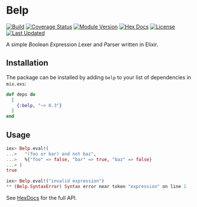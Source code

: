 # Belp

[![Build](https://github.com/tlux/belp/actions/workflows/elixir.yml/badge.svg)](https://github.com/tlux/belp/actions/workflows/elixir.yml)
[![Coverage Status](https://coveralls.io/repos/github/tlux/belp/badge.svg?branch=main)](https://coveralls.io/github/tlux/belp?branch=main)
[![Module Version](https://img.shields.io/hexpm/v/vx.svg)](https://hex.pm/packages/vx)
[![Hex Docs](https://img.shields.io/badge/hex-docs-lightgreen.svg)](https://hexdocs.pm/vx/)
[![License](https://img.shields.io/hexpm/l/vx.svg)](https://github.com/tlux/belp/blob/main/LICENSE.md)
[![Last Updated](https://img.shields.io/github/last-commit/tlux/belp.svg)](https://github.com/tlux/belp/commits/main)

A simple *B*oolean *E*xpression *L*exer and *P*arser written in Elixir.

## Installation

The package can be installed by adding `belp` to your list of dependencies in
`mix.exs`:

```elixir
def deps do
  [
    {:belp, "~> 0.3"}
  ]
end
```

## Usage

```elixir
iex> Belp.eval!(
...>   "(foo or bar) and not baz",
...>   %{"foo" => false, "bar" => true, "baz" => false}
...> )
true
```

```elixir
iex> Belp.eval!("invalid expression")
** (Belp.SyntaxError) Syntax error near token "expression" on line 1
```

See [HexDocs](https://hexdocs.pm/belp) for the full API.
